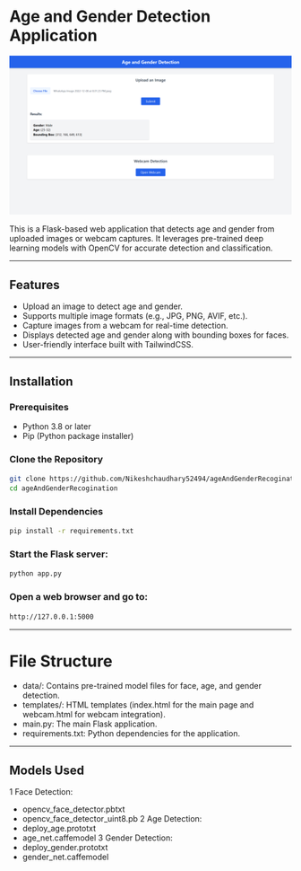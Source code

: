 # Age and Gender Detection Application

 ![preview](preview.png)

This is a Flask-based web application that detects age and gender from uploaded images or webcam captures. It leverages pre-trained deep learning models with OpenCV for accurate detection and classification.


---

## Features

- Upload an image to detect age and gender.
- Supports multiple image formats (e.g., JPG, PNG, AVIF, etc.).
- Capture images from a webcam for real-time detection.
- Displays detected age and gender along with bounding boxes for faces.
- User-friendly interface built with TailwindCSS.

---

## Installation

### Prerequisites
- Python 3.8 or later
- Pip (Python package installer)

### Clone the Repository
```bash
git clone https://github.com/Nikeshchaudhary52494/ageAndGenderRecogination.git
cd ageAndGenderRecogination
```

### Install Dependencies
```bash
pip install -r requirements.txt
```

### Start the Flask server:
```bash
python app.py
```

### Open a web browser and go to:
```bash
http://127.0.0.1:5000
```
---

# File Structure
- data/: Contains pre-trained model files for face, age, and gender detection.
- templates/: HTML templates (index.html for the main page and webcam.html for webcam integration).
- main.py: The main Flask application.
- requirements.txt: Python dependencies for the application.

--- 

## Models Used
1 Face Detection:
 - opencv_face_detector.pbtxt
 - opencv_face_detector_uint8.pb
2 Age Detection:
 - deploy_age.prototxt
 - age_net.caffemodel
3 Gender Detection:
 - deploy_gender.prototxt
 - gender_net.caffemodel
